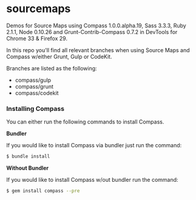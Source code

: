 sourcemaps
==========

Demos for Source Maps using Compass 1.0.0.alpha.19, Sass 3.3.3, Ruby 2.1.1, Node 0.10.26 and Grunt-Contrib-Compass 0.7.2 in DevTools for Chrome 33
& Firefox 29.

In this repo you'll find all relevant branches when
using Source Maps and Compass w/either Grunt, Gulp
or CodeKit.

Branches are listed as the following:

- compass/gulp
- compass/grunt
- compass/codekit

### Installing Compass

You can either run the following commands to install Compass. 

**Bundler**

If you would like to install Compass via bundler just run the command:

```bash
$ bundle install
```

**Without Bundler**

If you would like to install Compass w/out bundler run the command:

```bash
$ gem install compass --pre
```